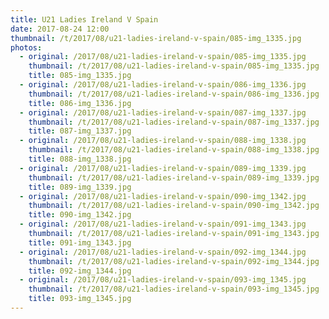 ```yaml
---
title: U21 Ladies Ireland V Spain
date: 2017-08-24 12:00
thumbnail: /t/2017/08/u21-ladies-ireland-v-spain/085-img_1335.jpg
photos:
  - original: /2017/08/u21-ladies-ireland-v-spain/085-img_1335.jpg
    thumbnail: /t/2017/08/u21-ladies-ireland-v-spain/085-img_1335.jpg
    title: 085-img_1335.jpg
  - original: /2017/08/u21-ladies-ireland-v-spain/086-img_1336.jpg
    thumbnail: /t/2017/08/u21-ladies-ireland-v-spain/086-img_1336.jpg
    title: 086-img_1336.jpg
  - original: /2017/08/u21-ladies-ireland-v-spain/087-img_1337.jpg
    thumbnail: /t/2017/08/u21-ladies-ireland-v-spain/087-img_1337.jpg
    title: 087-img_1337.jpg
  - original: /2017/08/u21-ladies-ireland-v-spain/088-img_1338.jpg
    thumbnail: /t/2017/08/u21-ladies-ireland-v-spain/088-img_1338.jpg
    title: 088-img_1338.jpg
  - original: /2017/08/u21-ladies-ireland-v-spain/089-img_1339.jpg
    thumbnail: /t/2017/08/u21-ladies-ireland-v-spain/089-img_1339.jpg
    title: 089-img_1339.jpg
  - original: /2017/08/u21-ladies-ireland-v-spain/090-img_1342.jpg
    thumbnail: /t/2017/08/u21-ladies-ireland-v-spain/090-img_1342.jpg
    title: 090-img_1342.jpg
  - original: /2017/08/u21-ladies-ireland-v-spain/091-img_1343.jpg
    thumbnail: /t/2017/08/u21-ladies-ireland-v-spain/091-img_1343.jpg
    title: 091-img_1343.jpg
  - original: /2017/08/u21-ladies-ireland-v-spain/092-img_1344.jpg
    thumbnail: /t/2017/08/u21-ladies-ireland-v-spain/092-img_1344.jpg
    title: 092-img_1344.jpg
  - original: /2017/08/u21-ladies-ireland-v-spain/093-img_1345.jpg
    thumbnail: /t/2017/08/u21-ladies-ireland-v-spain/093-img_1345.jpg
    title: 093-img_1345.jpg
---
```

